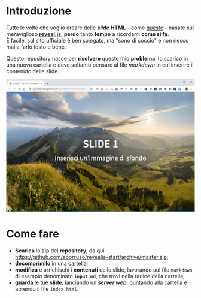 # Introduzione

Tutte le volte che voglio creare delle ***slide* HTML** - come [queste](https://revealjs.com/) - basate sul meraviglioso [**reveal.js**](https://github.com/hakimel/reveal.js), **perdo** tanto **tempo** a ricordami **come si fa**.<br>
È facile, sul sito ufficiale è ben spiegato, ma "sono di coccio" e non riesco mai a farlo tosto e bene.

Questo repository nasce per **risolvere** questo mio **problema**: lo scarico in una nuova cartella e devo soltanto pensare al file *markdown* in cui inserire il contenuto delle slide.

[![](./imgs/esempio_01.png)](https://aborruso.github.io/revealjs-start)



# Come fare

- **Scarica** lo zip del **repository**, da qui <https://github.com/aborruso/revealjs-start/archive/master.zip>;
- **decomprimilo** in una cartella;
- **modifica** e arrichischi i **contenuti** delle slide, lavorando sul file `markdown` di esempio denominato **`input.md`**, che trovi nella radice della cartella;
- **guarda** le tue **slide**, lanciando un ***server web***, puntando alla cartella e aprendo il file `index.html`.



